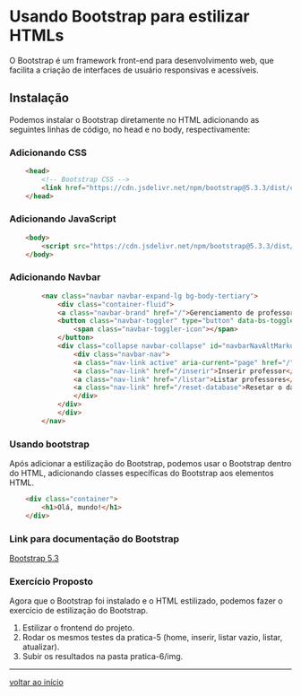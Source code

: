 # Usando Bootstrap para estilizar HTMLs

O Bootstrap é um framework front-end para desenvolvimento web, que facilita a criação de interfaces de usuário responsivas e acessíveis.

## Instalação

Podemos instalar o Bootstrap diretamente no HTML adicionando as seguintes linhas de código, no head e no body, respectivamente:

### Adicionando CSS
```html
    <head>
        <!-- Bootstrap CSS -->
        <link href="https://cdn.jsdelivr.net/npm/bootstrap@5.3.3/dist/css/bootstrap.min.css" rel="stylesheet" integrity="sha384-QWTKZyjpPEjISv5WaRU9OFeRpok6YctnYmDr5pNlyT2bRjXh0JMhjY6hW+ALEwIH" crossorigin="anonymous">
    </head>
```

### Adicionando JavaScript 
```html
    <body>
        <script src="https://cdn.jsdelivr.net/npm/bootstrap@5.3.3/dist/js/bootstrap.bundle.min.js" integrity="sha384-YvpcrYf0tY3lHB60NNkmXc5s9fDVZLESaAA55NDzOxhy9GkcIdslK1eN7N6jIeHz" crossorigin="anonymous"></script>
    </body>
```

### Adicionando Navbar
```html
        <nav class="navbar navbar-expand-lg bg-body-tertiary">
            <div class="container-fluid">
            <a class="navbar-brand" href="/">Gerenciamento de professores</a>
            <button class="navbar-toggler" type="button" data-bs-toggle="collapse" data-bs-target="#navbarNavAltMarkup" aria-controls="navbarNavAltMarkup" aria-expanded="false" aria-label="Toggle navigation">
                <span class="navbar-toggler-icon"></span>
            </button>
            <div class="collapse navbar-collapse" id="navbarNavAltMarkup">
                <div class="navbar-nav">
                <a class="nav-link active" aria-current="page" href="/">Home</a>
                <a class="nav-link" href="/inserir">Inserir professor</a>
                <a class="nav-link" href="/listar">Listar professores</a>
                <a class="nav-link" href="/reset-database">Resetar o database</a>
                </div>
            </div>
            </div>
        </nav>
```

### Usando bootstrap

Após adicionar a estilização do Bootstrap, podemos usar o Bootstrap dentro do HTML, adicionando classes específicas do Bootstrap aos elementos HTML.

```html
    <div class="container">
        <h1>Olá, mundo!</h1>
    </div>
```

### Link para documentação do Bootstrap

[Bootstrap 5.3](https://getbootstrap.com/docs/5.3/getting-started/introduction/)


### Exercício Proposto

Agora que o Bootstrap foi instalado e o HTML estilizado, podemos fazer o exercício de estilização do Bootstrap.

1. Estilizar o frontend do projeto.
2. Rodar os mesmos testes da pratica-5 (home, inserir, listar vazio, listar, atualizar).
3. Subir os resultados na pasta pratica-6/img.

---
[voltar ao início](../../README.md)